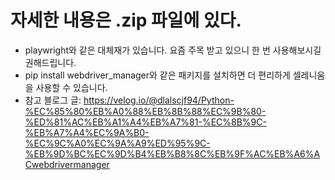 # 자세한 내용은 .zip 파일에 있다.
* playwright와 같은 대체재가 있습니다. 요즘 주목 받고 있으니 한 번 사용해보시길 권해드립니다.
* pip install webdriver_manager와 같은 패키지를 설치하면 더 편리하게 셀레니움을 사용할 수 있습니다.
* 참고 블로그 글: https://velog.io/@dlalscjf94/Python-%EC%85%80%EB%A0%88%EB%8B%88%EC%9B%80-%ED%81%AC%EB%A1%A4%EB%A7%81-%EC%8B%9C-%EB%A7%A4%EC%9A%B0-%EC%9C%A0%EC%9A%A9%ED%95%9C-%EB%9D%BC%EC%9D%B4%EB%B8%8C%EB%9F%AC%EB%A6%ACwebdrivermanager